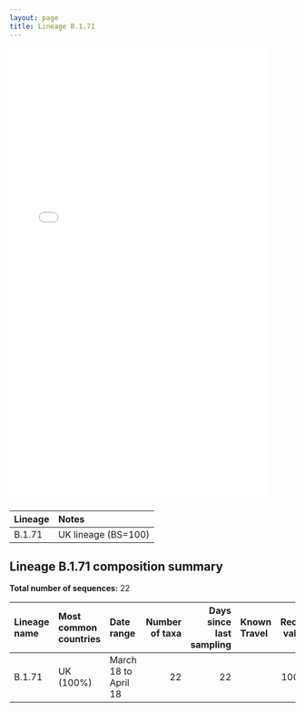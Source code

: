 ```yaml
---
layout: page
title: Lineage B.1.71
---
```




<embed src="../assets/images/B.1.71.pdf" type="application/pdf" width="90%" height="800px" />


| Lineage | Notes |
|:-----|:-----|
| B.1.71 | UK lineage (BS=100) |

<h2>Lineage B.1.71 composition summary </h2>

<strong>Total number of sequences:</strong> 22

| Lineage name | Most common countries | Date range | Number of taxa |  Days since last sampling | Known Travel | Recall value |
|:-----|:-----|:-------|-------:|-------:|:---------|--------:|
| B.1.71 | UK (100%) | March 18 to April 18 | 22 | 22 |  | 100.0 |
